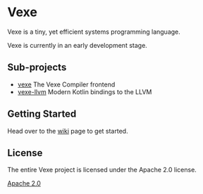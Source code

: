 # Vexe

Vexe is a tiny, yet efficient systems programming language.

Vexe is currently in an early development stage.

## Sub-projects

- [vexe](vexe) The Vexe Compiler frontend
- [vexe-llvm](vexe-llvm) Modern Kotlin bindings to the LLVM

## Getting Started

Head over to the [wiki](wiki) page to get started.

## License

The entire Vexe project is licensed under the Apache 2.0 license.

[Apache 2.0](LICENSE)